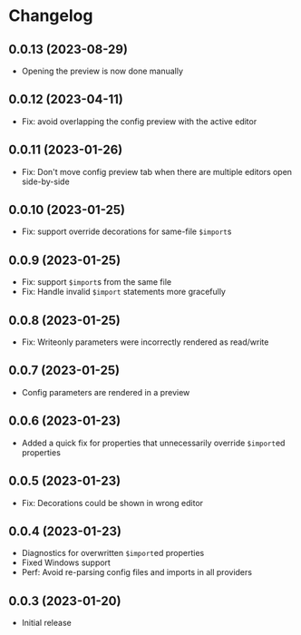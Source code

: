 <!--
	Placeholder for next versions:
	## __WORK IN PROGRESS__
-->

# Changelog
## 0.0.13 (2023-08-29)
* Opening the preview is now done manually

## 0.0.12 (2023-04-11)
* Fix: avoid overlapping the config preview with the active editor

## 0.0.11 (2023-01-26)
* Fix: Don't move config preview tab when there are multiple editors open side-by-side

## 0.0.10 (2023-01-25)
* Fix: support override decorations for same-file `$import`s

## 0.0.9 (2023-01-25)
* Fix: support `$import`s from the same file
* Fix: Handle invalid `$import` statements more gracefully

## 0.0.8 (2023-01-25)
* Fix: Writeonly parameters were incorrectly rendered as read/write

## 0.0.7 (2023-01-25)
* Config parameters are rendered in a preview

## 0.0.6 (2023-01-23)
* Added a quick fix for properties that unnecessarily override `$import`ed properties

## 0.0.5 (2023-01-23)
* Fix: Decorations could be shown in wrong editor

## 0.0.4 (2023-01-23)
* Diagnostics for overwritten `$import`ed properties
* Fixed Windows support
* Perf: Avoid re-parsing config files and imports in all providers

## 0.0.3 (2023-01-20)
* Initial release
